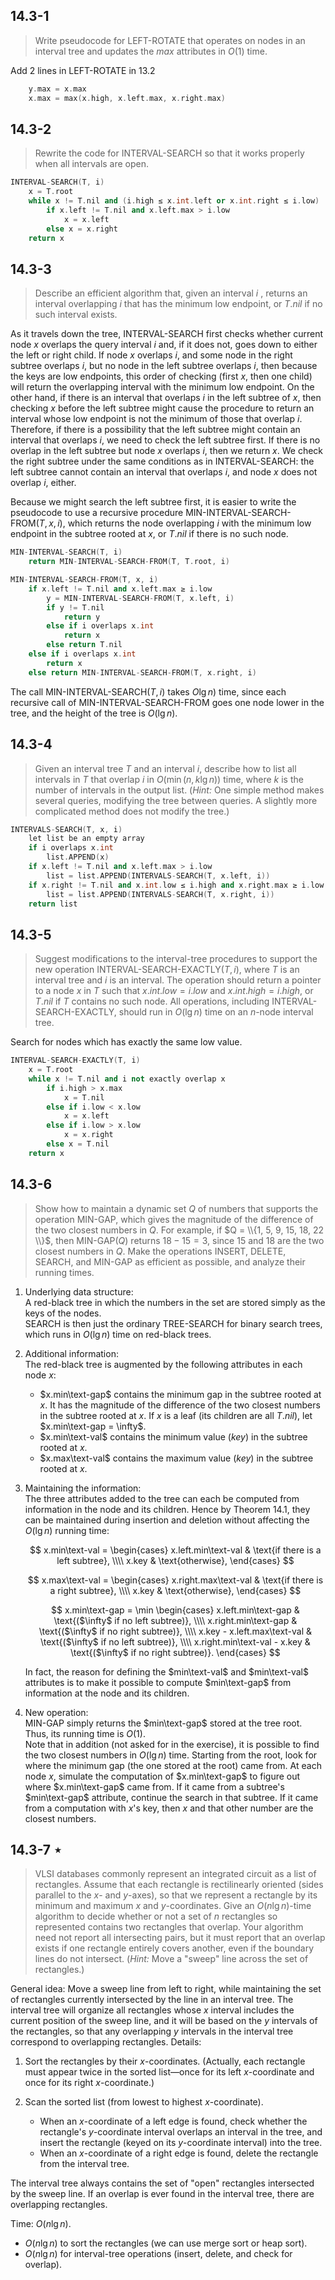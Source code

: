 ## 14.3-1

> Write pseudocode for $\text{LEFT-ROTATE}$ that operates on nodes in an interval tree and updates the $max$ attributes in $O(1)$ time.

Add 2 lines in $\text{LEFT-ROTATE}$ in 13.2

```cpp
    y.max = x.max
    x.max = max(x.high, x.left.max, x.right.max)
```

## 14.3-2

> Rewrite the code for $\text{INTERVAL-SEARCH}$ so that it works properly when all intervals are open.

```cpp
INTERVAL-SEARCH(T, i)
    x = T.root
    while x != T.nil and (i.high ≤ x.int.left or x.int.right ≤ i.low)
        if x.left != T.nil and x.left.max > i.low
            x = x.left
        else x = x.right
    return x
```

## 14.3-3

> Describe an efficient algorithm that, given an interval $i$ , returns an interval overlapping $i$ that has the minimum low endpoint, or $T.nil$ if no such interval exists.

As it travels down the tree, $\text{INTERVAL-SEARCH}$ first checks whether current node $x$ overlaps the query interval $i$ and, if it does not, goes down to either the left or right child. If node $x$ overlaps $i$, and some node in the right subtree overlaps $i$, but no node in the left subtree overlaps $i$, then because the keys are low endpoints, this order of checking (first  $x$, then one child) will return the overlapping interval with the minimum low endpoint. On the other hand, if there is an interval that overlaps $i$ in the left subtree of $x$, then checking $x$ before the left subtree might cause the procedure to return an interval whose low endpoint is not the minimum of those that overlap $i$. Therefore, if there is a possibility that the left subtree might contain an interval that overlaps $i$, we need to check the left subtree first. If there is no overlap in the left subtree but node $x$ overlaps $i$, then we return $x$. We check the right subtree under the same conditions as in $\text{INTERVAL-SEARCH}$: the left subtree cannot contain an interval that overlaps $i$, and node $x$ does not overlap $i$, either.

Because we might search the left subtree first, it is easier to write the pseudocode to use a recursive procedure $\text{MIN-INTERVAL-SEARCH-FROM}(T, x, i)$, which returns the node overlapping $i$ with the minimum low endpoint in the subtree rooted at $x$, or $T.nil$ if there is no such node.

```cpp
MIN-INTERVAL-SEARCH(T, i)
    return MIN-INTERVAL-SEARCH-FROM(T, T.root, i)
```

```cpp
MIN-INTERVAL-SEARCH-FROM(T, x, i)
    if x.left != T.nil and x.left.max ≥ i.low
        y = MIN-INTERVAL-SEARCH-FROM(T, x.left, i)
        if y != T.nil
            return y
        else if i overlaps x.int
            return x
        else return T.nil
    else if i overlaps x.int
        return x
    else return MIN-INTERVAL-SEARCH-FROM(T, x.right, i)
```

The call $\text{MIN-INTERVAL-SEARCH}(T, i)$ takes $O\lg n)$ time, since each recursive call of $\text{MIN-INTERVAL-SEARCH-FROM}$ goes one node lower in the tree, and the height of the tree is $O(\lg n)$.

## 14.3-4

> Given an interval tree $T$ and an interval $i$, describe how to list all intervals in $T$ that overlap $i$ in $O(\min(n, k \lg n))$ time, where $k$ is the number of intervals in the output list. ($\textit{Hint:}$ One simple method makes several queries, modifying the tree between queries. A slightly more complicated method does not modify the tree.)

```cpp
INTERVALS-SEARCH(T, x, i)
    let list be an empty array
    if i overlaps x.int
        list.APPEND(x)
    if x.left != T.nil and x.left.max > i.low
        list = list.APPEND(INTERVALS-SEARCH(T, x.left, i))
    if x.right != T.nil and x.int.low ≤ i.high and x.right.max ≥ i.low
        list = list.APPEND(INTERVALS-SEARCH(T, x.right, i))
    return list
```

## 14.3-5

> Suggest modifications to the interval-tree procedures to support the new operation $\text{INTERVAL-SEARCH-EXACTLY}(T, i)$, where $T$ is an interval tree and $i$ is an interval. The operation should return a pointer to a node $x$ in $T$ such that $x.int.low = i.low$ and $x.int.high = i.high$, or $T.nil$ if $T$ contains no such node. All operations, including $\text{INTERVAL-SEARCH-EXACTLY}$, should run in $O(\lg n)$ time on an $n$-node interval tree.

Search for nodes which has exactly the same low value.

```cpp
INTERVAL-SEARCH-EXACTLY(T, i)
    x = T.root
    while x != T.nil and i not exactly overlap x
        if i.high > x.max
            x = T.nil
        else if i.low < x.low
            x = x.left
        else if i.low > x.low
            x = x.right
        else x = T.nil
    return x
```

## 14.3-6

> Show how to maintain a dynamic set $Q$ of numbers that supports the operation $\text{MIN-GAP}$, which gives the magnitude of the difference of the two closest numbers in $Q$. For example, if $Q = \\{1, 5, 9, 15, 18, 22 \\}$, then $\text{MIN-GAP}(Q)$ returns $18 - 15 = 3$, since $15$ and $18$ are the two closest numbers in $Q$. Make the operations $\text{INSERT}$, $\text{DELETE}$, $\text{SEARCH}$, and $\text{MIN-GAP}$ as efficient as possible, and analyze their running times.

1. Underlying data structure:  
    A red-black tree in which the numbers in the set are stored simply as the keys of the nodes.  
    $\text{SEARCH}$ is then just the ordinary $\text{TREE-SEARCH}$ for binary search trees, which runs in $O(\lg n)$ time on red-black trees.

2. Additional information:  
    The red-black tree is augmented by the following attributes in each node $x$:  
    - $x.min\text-gap$ contains the minimum gap in the subtree rooted at $x$. It has the magnitude of the difference of the two closest numbers in the subtree rooted at $x$. If $x$ is a leaf (its children are all $T.nil$), let $x.min\text-gap = \infty$. 
    - $x.min\text-val$ contains the minimum value ($key$) in the subtree rooted at $x$. 
    - $x.max\text-val$ contains the maximum value ($key$) in the subtree rooted at $x$.

3. Maintaining the information:  
    The three attributes added to the tree can each be computed from information in the node and its children. Hence by Theorem 14.1, they can be maintained during insertion and deletion without affecting the $O(\lg n)$ running time:

    $$
    x.min\text-val =
    \begin{cases}
    x.left.min\text-val & \text{if there is a left subtree}, \\\\
                  x.key & \text{otherwise},
    \end{cases}
    $$

    $$
    x.max\text-val =
    \begin{cases}
    x.right.max\text-val & \text{if there is a right subtree}, \\\\
                   x.key & \text{otherwise},
    \end{cases}
    $$

    $$
    x.min\text-gap = \min
    \begin{cases}
             x.left.min\text-gap & \text{($\infty$ if no left subtree)}, \\\\
            x.right.min\text-gap & \text{($\infty$ if no right subtree)}, \\\\
     x.key - x.left.max\text-val & \text{($\infty$ if no left subtree)}, \\\\
    x.right.min\text-val - x.key & \text{($\infty$ if no right subtree)}.
    \end{cases}
    $$

    In fact, the reason for defining the $min\text-val$ and $min\text-val$ attributes is to make it possible to compute $min\text-gap$ from information at the node and its children.

4. New operation:  
    $\text{MIN-GAP}$ simply returns the $min\text-gap$ stored at the tree root. Thus, its running time is $O(1)$.  
    Note that in addition (not asked for in the exercise), it is possible to find the two closest numbers in $O(\lg n)$ time. Starting from the root, look for where the minimum gap (the one stored at the root) came from. At each node $x$, simulate the computation of $x.min\text-gap$ to figure out where $x.min\text-gap$ came from. If it came from a subtree's $min\text-gap$ attribute, continue the search in that subtree. If it came from a computation with $x$'s key, then $x$ and that other number are the closest numbers.

## 14.3-7 $\star$

> VLSI databases commonly represent an integrated circuit as a list of rectangles. Assume that each rectangle is rectilinearly oriented (sides parallel to the $x$- and $y$-axes), so that we represent a rectangle by its minimum and maximum $x$ and $y$-coordinates. Give an $O(n\lg n)$-time algorithm to decide whether or not a set of $n$ rectangles so represented contains two rectangles that overlap. Your algorithm need not report all intersecting pairs, but it must report that an overlap exists if one rectangle entirely covers another, even if the boundary lines do not intersect. ($\textit{Hint:}$ Move a "sweep" line across the set of rectangles.)

General idea: Move a sweep line from left to right, while maintaining the set of rectangles currently intersected by the line in an interval tree. The interval tree will organize all rectangles whose $x$ interval includes the current position of the sweep line, and it will be based on the $y$ intervals of the rectangles, so that any overlapping $y$ intervals in the interval tree correspond to overlapping rectangles. Details:

1. Sort the rectangles by their $x$-coordinates. (Actually, each rectangle must appear twice in the sorted list—once for its left $x$-coordinate and once for its right $x$-coordinate.)

2. Scan the sorted list (from lowest to highest $x$-coordinate).
    - When an $x$-coordinate of a left edge is found, check whether the rectangle's $y$-coordinate interval overlaps an interval in the tree, and insert the rectangle (keyed on its $y$-coordinate interval) into the tree.
    - When an $x$-coordinate of a right edge is found, delete the rectangle from the interval tree.

The interval tree always contains the set of "open" rectangles intersected by the sweep line. If an overlap is ever found in the interval tree, there are overlapping rectangles.

Time: $O(n\lg n)$.

- $O(n\lg n)$ to sort the rectangles (we can use merge sort or heap sort).
- $O(n\lg n)$ for interval-tree operations (insert, delete, and check for overlap).
